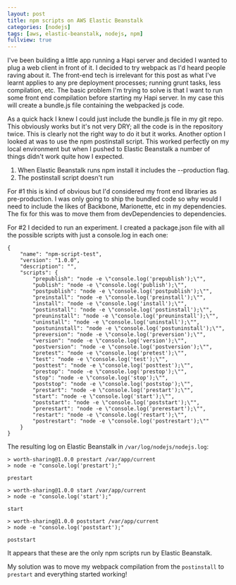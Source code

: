 ```yaml
---
layout: post
title: npm scripts on AWS Elastic Beanstalk
categories: [nodejs]
tags: [aws, elastic-beanstalk, nodejs, npm]
fullview: true
---
```


I've been building a little app running a Hapi server and decided I wanted to plug a web client in front of it. I decided to try webpack as I'd heard people raving about it. The front-end tech is irrelevant for this post as what I've learnt applies to any pre deployment processes; running grunt tasks, less compilation, etc. The basic problem I'm trying to solve is that I want to run some front end compilation before starting my Hapi server. In my case this will create a bundle.js file containing the webpacked js code.

As a quick hack I knew I could just include the bundle.js file in my git repo. This obviously works but it's not very DRY; all the code is in the repository twice. This is clearly not the right way to do it but it works. Another option I looked at was to use the npm postinstall script. This worked perfectly on my local environment but when I pushed to Elastic Beanstalk a number of things didn't work quite how I expected. 

1. When Elastic Beanstalk runs npm install it includes the --production flag.
2. The postinstall script doesn't run

For #1 this is kind of obvious but I'd considered my front end libraries as pre-production. I was only going to ship the bundled code so why would I need to include the likes of Backbone, Marionette, etc in my dependencies. The fix for this was to move them from devDependencies to dependencies.

For #2 I decided to run an experiment. I created a package.json file with all the possible scripts with just a console.log in each one:

```
{
	"name": "npm-script-test",
	"version": "1.0.0",
	"description": "",
	"scripts": {
		"prepublish": "node -e \"console.log('prepublish');\"",
		"publish": "node -e \"console.log('publish');\"",
		"postpublish": "node -e \"console.log('postpublish');\"",
		"preinstall": "node -e \"console.log('preinstall');\"",
		"install": "node -e \"console.log('install');\"",
		"postinstall": "node -e \"console.log('postinstall');\"",
		"preuninstall": "node -e \"console.log('preuninstall');\"",
		"uninstall": "node -e \"console.log('uninstall');\"",
		"postuninstall": "node -e \"console.log('postuninstall');\"",
		"preversion": "node -e \"console.log('preversion');\"",
		"version": "node -e \"console.log('version');\"",
		"postversion": "node -e \"console.log('postversion');\"",
		"pretest": "node -e \"console.log('pretest');\"",
		"test": "node -e \"console.log('test');\"",
		"posttest": "node -e \"console.log('posttest');\"",
		"prestop": "node -e \"console.log('prestop');\"",
		"stop": "node -e \"console.log('stop');\"",
		"poststop": "node -e \"console.log('poststop');\"",
		"prestart": "node -e \"console.log('prestart');\"",
		"start": "node -e \"console.log('start');\"",
		"poststart": "node -e \"console.log('poststart');\"",
		"prerestart": "node -e \"console.log('prerestart');\"",
		"restart": "node -e \"console.log('restart');\"",
		"postrestart": "node -e \"console.log('postrestart');\""
	}
}
```

The resulting log on Elastic Beanstalk in `/var/log/nodejs/nodejs.log`:

```
> worth-sharing@1.0.0 prestart /var/app/current
> node -e "console.log('prestart');"

prestart

> worth-sharing@1.0.0 start /var/app/current
> node -e "console.log('start');"

start

> worth-sharing@1.0.0 poststart /var/app/current
> node -e "console.log('poststart');"

poststart
```

It appears that these are the only npm scripts run by Elastic Beanstalk.

My solution was to move my webpack compilation from the `postinstall` to `prestart` and everything started working!
